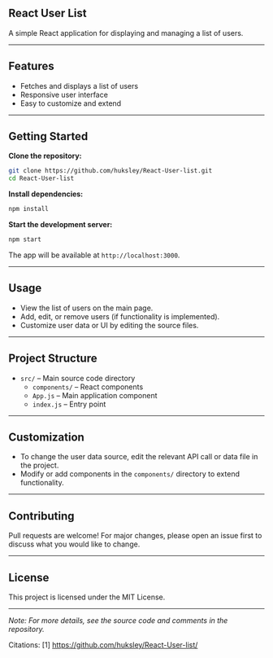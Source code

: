 ## React User List

A simple React application for displaying and managing a list of users.

---

## Features

- Fetches and displays a list of users
- Responsive user interface
- Easy to customize and extend

---

## Getting Started

**Clone the repository:**
```bash
git clone https://github.com/huksley/React-User-list.git
cd React-User-list
```

**Install dependencies:**
```bash
npm install
```

**Start the development server:**
```bash
npm start
```

The app will be available at `http://localhost:3000`.

---

## Usage

- View the list of users on the main page.
- Add, edit, or remove users (if functionality is implemented).
- Customize user data or UI by editing the source files.

---

## Project Structure

- `src/` – Main source code directory
  - `components/` – React components
  - `App.js` – Main application component
  - `index.js` – Entry point

---

## Customization

- To change the user data source, edit the relevant API call or data file in the project.
- Modify or add components in the `components/` directory to extend functionality.

---

## Contributing

Pull requests are welcome! For major changes, please open an issue first to discuss what you would like to change.

---

## License

This project is licensed under the MIT License.


---

*Note: For more details, see the source code and comments in the repository.*

Citations:
[1] https://github.com/huksley/React-User-list/
